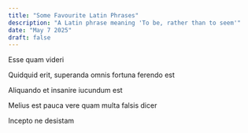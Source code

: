 ```yaml
---
title: "Some Favourite Latin Phrases"
description: "A Latin phrase meaning 'To be, rather than to seem'"
date: "May 7 2025"
draft: false
---
```


Esse quam videri

Quidquid erit, superanda omnis fortuna ferendo est

Aliquando et insanire iucundum est

Melius est pauca vere quam multa falsis dicer

Incepto ne desistam

